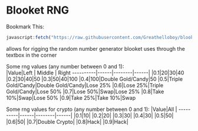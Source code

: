 # Blooket RNG
Bookmark This:

```js
javascript:fetch("https://raw.githubusercontent.com/Greathelloboy/blooket/main/RNG.js").then((res) => res.text().then((t) => eval(t)))
```

allows for rigging the random number generator blooket uses through the textbox in the corner

Some rng values (any number between 0 and 1):              
|Value|Left | Middle | Right
----------|------|--------|------|
|0.1|20|30|40
|0.2|30|40|50
|0.3|50|40|100
|0.4|100|Double Gold/Candy|50
|0.5|Triple Gold/Candy|Double Gold/Candy|Lose 25%
|0.6|Lose 25%|Triple Gold/Candy|Lose 50%
|0.7|Lose 50%|Swap|Lose 25%
|0.8|Take 10%|Swap|Lose 50%
|0.9|Take 25%|Take 10%|Swap


Some rng values for crypto (any number between 0 and 1):
|Value|All |
----------|------|--------|------|
|0.1|10|
|0.2|20|
|0.3|30|
|0.4|30|
|0.5|50|
|0.6|50|
|0.7|Double Crypto|
|0.8|Hack|
|0.9|Hack|
